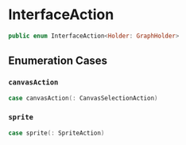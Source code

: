 # InterfaceAction

``` swift
public enum InterfaceAction<Holder:​ GraphHolder>
```

## Enumeration Cases

### `canvasAction`

``` swift
case canvasAction(:​ CanvasSelectionAction)
```

### `sprite`

``` swift
case sprite(:​ SpriteAction)
```
